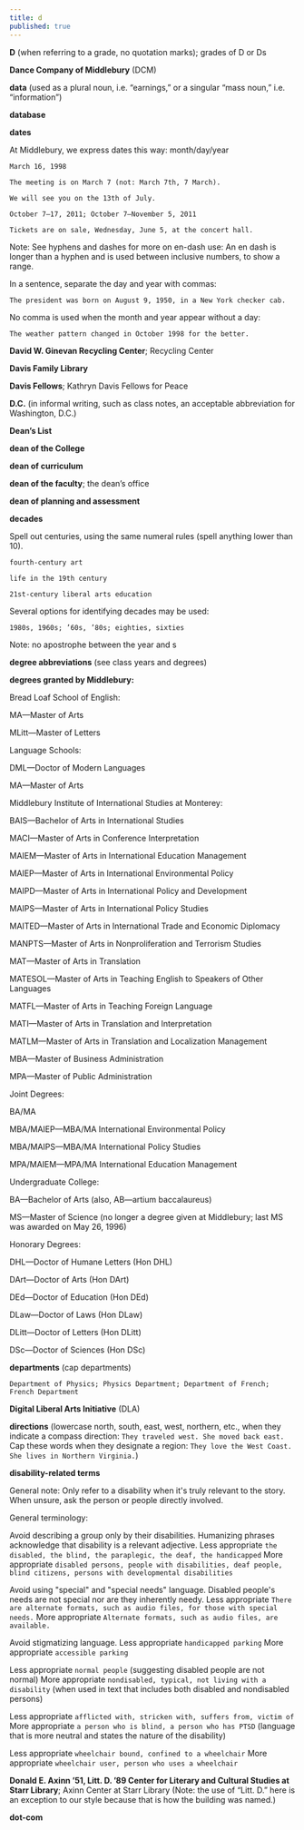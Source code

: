 ```yaml
---
title: d
published: true
---
```


**D** (when referring to a grade, no quotation marks); grades of D or Ds

**Dance Company of Middlebury** (DCM)

**data** (used as a plural noun, i.e. “earnings,” or a singular “mass noun,” i.e. “information”)

**database**

**dates**

At Middlebury, we express dates this way: month/day/year

`March 16, 1998`

`The meeting is on March 7 (not: March 7th, 7 March).`

`We will see you on the 13th of July.`

`October 7–17, 2011; October 7–November 5, 2011`

`Tickets are on sale, Wednesday, June 5, at the concert hall.`

Note: See hyphens and dashes for more on en-dash use: An en dash is longer than a hyphen and is used between inclusive numbers, to show a range.

In a sentence, separate the day and year with commas:

`The president was born on August 9, 1950, in a New York checker cab.`

No comma is used when the month and year appear without a day: 

`The weather pattern changed in October 1998 for the better.`

**David W. Ginevan Recycling Center**; Recycling Center

**Davis Family Library**

**Davis Fellows**; Kathryn Davis Fellows for Peace

**D.C.** (in informal writing, such as class notes, an acceptable abbreviation for Washington, D.C.)

**Dean’s List**

**dean of the College**

**dean of curriculum**

**dean of the faculty**; the dean’s office

**dean of planning and assessment**

**decades**

Spell out centuries, using the same numeral rules (spell anything lower than 10).

`fourth-century art`

`life in the 19th century`

`21st-century liberal arts education`

Several options for identifying decades may be used:

`1980s, 1960s; ’60s, ’80s; eighties, sixties`

Note: no apostrophe between the year and s

**degree abbreviations** (see class years and degrees)

**degrees granted by Middlebury:**

Bread Loaf School of English:

MA—Master of Arts

MLitt—Master of Letters

Language Schools:

DML—Doctor of Modern Languages

MA—Master of Arts

Middlebury Institute of International Studies at Monterey:

BAIS—Bachelor of Arts in International Studies

MACI—Master of Arts in Conference Interpretation

MAIEM—Master of Arts in International Education Management

MAIEP—Master of Arts in International Environmental Policy

MAIPD—Master of Arts in International Policy and Development

MAIPS—Master of Arts in International Policy Studies

MAITED—Master of Arts in International Trade and Economic Diplomacy

MANPTS—Master of Arts in Nonproliferation and Terrorism Studies

MAT—Master of Arts in Translation

MATESOL—Master of Arts in Teaching English to Speakers of Other Languages

MATFL—Master of Arts in Teaching Foreign Language

MATI—Master of Arts in Translation and Interpretation

MATLM—Master of Arts in Translation and Localization Management

MBA—Master of Business Administration

MPA—Master of Public Administration

Joint Degrees:

BA/MA

MBA/MAIEP—MBA/MA International Environmental Policy

MBA/MAIPS—MBA/MA International Policy Studies

MPA/MAIEM—MPA/MA International Education Management

Undergraduate College:

BA—Bachelor of Arts (also, AB—artium baccalaureus)

MS—Master of Science (no longer a degree given at Middlebury; last MS was awarded on May 26, 1996)

Honorary Degrees:

DHL—Doctor of Humane Letters (Hon DHL)

DArt—Doctor of Arts (Hon DArt)

DEd—Doctor of Education (Hon DEd)

DLaw—Doctor of Laws (Hon DLaw)

DLitt—Doctor of Letters (Hon DLitt)

DSc—Doctor of Sciences (Hon DSc)


**departments** (cap departments)

`Department of Physics; Physics Department; Department of French; French Department`

**Digital Liberal Arts Initiative** (DLA)

**directions** (lowercase north, south, east, west, northern, etc., when they indicate a compass direction: `They traveled west. She moved back east.` Cap these words when they designate a region: `They love the West Coast. She lives in Northern Virginia.`)

**disability-related terms**

General note: Only refer to a disability when it's truly relevant to the story. When unsure, ask the person or people directly involved.

General terminology: 

Avoid describing a group only by their disabilities. Humanizing phrases acknowledge that disability is a relevant adjective.
Less appropriate `the disabled, the blind, the paraplegic, the deaf, the handicapped`
More appropriate `disabled persons, people with disabilities, deaf people, blind citizens, persons with developmental disabilities`

Avoid using "special" and "special needs" language. Disabled people's needs are not special nor are they inherently needy.
Less appropriate `There are alternate formats, such as audio files, for those with special needs.`
More appropriate `Alternate formats, such as audio files, are available.`

Avoid stigmatizing language.
Less appropriate `handicapped parking`
More appropriate `accessible parking`

Less appropriate `normal people` (suggesting disabled people are not normal)
More appropriate `nondisabled, typical, not living with a disability` (when used in text that includes both disabled and nondisabled persons)

Less appropriate `afflicted with, stricken with, suffers from, victim of`
More appropriate `a person who is blind, a person who has PTSD` (language that is more neutral and states the nature of the disability)

Less appropriate `wheelchair bound, confined to a wheelchair`
More appropriate `wheelchair user, person who uses a wheelchair`

**Donald E. Axinn ’51, Litt. D. ’89 Center for Literary and Cultural Studies at Starr Library**; Axinn Center at Starr Library (Note: the use of “Litt. D.” here is an exception to our style because that is how the building was named.)

**dot-com**
